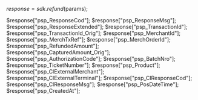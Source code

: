 $response = sdk.refund($params);

$response["psp_ResponseCod"];
$response["psp_ResponseMsg"];
$response["psp_ResponseExtended"];
$response["psp_TransactionId"];
$response["psp_TransactionId_Orig"];
$response["psp_MerchantId"];
$response["psp_MerchTxRef"];
$response["psp_MerchOrderId"];
$response["psp_RefundedAmount"];
$response["psp_CapturedAmount_Orig"];
$response["psp_AuthorizationCode"];
$response["psp_BatchNro"];
$response["psp_TicketNumber"];
$response["psp_Product"];
$response["psp_ClExternalMerchant"];
$response["psp_ClExternalTerminal"];
$response["psp_ClResponseCod"];
$response["psp_ClResponseMsg"];
$response["psp_PosDateTime"];
$response["psp_CreatedAt"];
